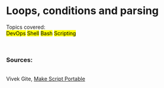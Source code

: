 # Loops, conditions and parsing

Topics covered:<br>
<mark>DevOps</mark>  <mark>Shell</mark>  <mark>Bash</mark>  <mark>Scripting</mark>

<br>

### Sources:
<br>Vivek Gite, <a href=https://www.cyberciti.biz/tips/finding-bash-perl-python-portably-using-env.html>Make Script Portable</a>